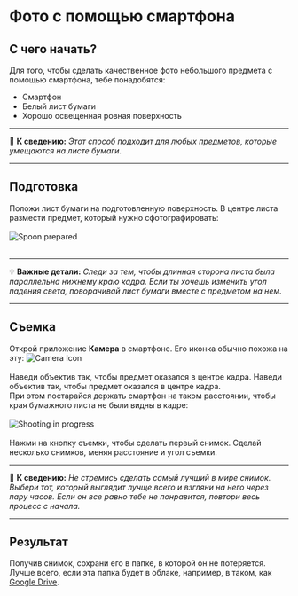 # Фото с помощью смартфона
## С чего начать?
Для того, чтобы сделать качественное фото небольшого предмета с помощью смартфона, тебе понадобятся:
* Смартфон
* Белый лист бумаги
* Хорошо освещенная ровная поверхность
___
📝 **К сведению:** *Этот способ подходит для любых предметов, которые умещаются на листе бумаги.*
___
## Подготовка
Положи лист бумаги на подготовленную поверхность. В центре листа размести предмет, который нужно сфотографировать:<br><br>
![Spoon prepared](https://github.com/Iverlein/IvDocs/blob/main/Flipper/MobilePhotoManual/p%C4%B1ctures/2022-03-28_10.46.48.png "Spoon prepared")<br><br>
___
💡 **Важные детали:** *Следи за тем, чтобы длинная сторона листа была параллельна нижнему краю кадра. Если ты хочешь изменить угол падения света, поворачивай лист бумаги вместе с предметом на нем.*
___
## Съемка
Открой приложение **Камера** в смартфоне. Его иконка обычно похожа на эту:
![Camera Icon](https://github.com/Iverlein/IvDocs/blob/main/Flipper/MobilePhotoManual/p%C4%B1ctures/Screenshot_28-03-2022_(12h-54m-47s)supersmall.png "Camera Icon")<br><br>
Наведи объектив так, чтобы предмет оказался в центре кадра. Наведи объектив так, чтобы предмет оказался в центре кадра.<br> При этом постарайся держать смартфон на таком расстоянии, чтобы края бумажного листа не были видны в кадре:<br><br>
![Shooting in progress](https://github.com/Iverlein/IvDocs/blob/main/Flipper/MobilePhotoManual/p%C4%B1ctures/2022-03-28_10.47.32.png "Shooting in progress")<br><br>
Нажми на кнопку съемки, чтобы сделать первый снимок. Сделай несколько снимков, меняя расстояние и угол съемки.
___
📝 **К сведению:** *Не стремись сделать самый лучший в мире снимок. Выбери тот, который выглядит лучще всего и взгляни на него через пару часов. Если он все равно тебе не понравится, повтори весь процесс с начала.*
___
## Результат
Получив снимок, сохрани его в папке, в которой он не потеряется. Лучше всего, если эта папка будет в облаке, например, в таком, как [Google Drive](https://drive.google.com/).